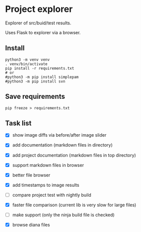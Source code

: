 # Project explorer

Explorer of src/buid/test results.

Uses Flask to explorer via a browser.

## Install

~~~
python3 -m venv venv
. venv/bin/activate
pip install -r requirements.txt 
# or
#python3 -m pip install simplepam
#python3 -m pip install svn
~~~

## Save requirements

~~~
pip freeze > requirements.txt
~~~

## Task list

  - [x] show image diffs via before/after image slider
  - [x] add documentation (markdown files in directory)
  - [x] add project documentation (markdown files in top directory)
  - [x] support markdown files in browser
  - [x] better file browser 
  - [x] add timestamps to image results
  - [ ] compare project test with nightly build
  - [x] faster file comparison (current lib is very slow for large files)
  - [ ] make support (only the ninja build file is checked)
  - [x] browse diana files


